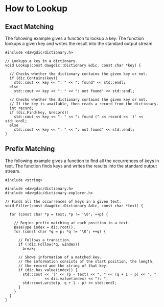 # How to Lookup #

## Exact Matching ##

The following example gives a function to lookup a key.
The function lookups a given key and writes the result into
the standard output stream.

```
#include <dawgdic/dictionary.h>

// Lookups a key in a dictionary.
void Lookup(const dawgdic::Dictionary &dic, const char *key) {

  // Checks whether the dictionary contains the given key or not.
  if (dic.Contains(key))
    std::cout << key << ": " << ": found" << std::endl;
  else
    std::cout << key << ": " << ": not found" << std::endl;

  // Checks whether the dictionary contains the given key or not.
  // If the key is available, then reads a record from the dictionary.
  int record;
  if (dic.Find(key, &record))
    std::cout << key << ": " << ": found (" << record << ')' << std::endl;
  else
    std::cout << key << ": " << ": not found" << std::endl;
}
```

## Prefix Matching ##

The following example gives a function to find
all the occurrences of keys in text. The function finds keys and
writes the results into the standard output stream.

```
#include <string>

#include <dawgdic/dictionary.h>
#include <dawgdic/dictionary-explorer.h>

// Finds all the occurrences of keys in a given text.
void Filter(const dawgdic::Dictionary &dic, const char *text) {

  for (const char *p = text; *p != '\0'; ++p) {

    // Begins prefix matching at each position in a text.
    BaseType index = dic.root();
    for (const char *q = p; *q != '\0'; ++q) {

      // Follows a transition.
      if (!dic.Follow(*q, &index))
        break;

      // Shows information of a matched key.
      // The information consists of the start position, the length,
      // the record and the string of that key.
      if (dic.has_value(index)) {
        std::cout << '(' << (p - text) << ", " << (q + 1 - p) << ", "
                  << dic.value(index) << "): ";
        std::cout.write(p, q + 1 - p) << std::endl;
      }
    }
  }
}
```